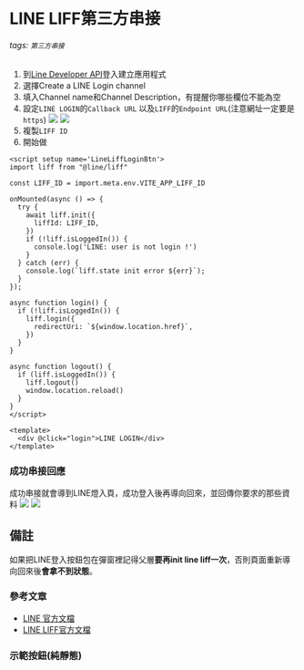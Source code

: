 # LINE LIFF第三方串接
###### tags: `第三方串接`
1. 到[Line Developer API](https://developers.line.biz/zh-hant/)登入建立應用程式
2. 選擇Create a LINE Login channel
3. 填入Channel name和Channel Description，有提醒你哪些欄位不能為空
4. 設定`LINE LOGIN`的`Callback URL` 以及`LIFF`的`Endpoint URL`(注意網址一定要是`https`)
![](https://i.imgur.com/stxthMW.png)
![](https://i.imgur.com/A760vsC.png)
5. 複製`LIFF ID`
6. 開始做

```vue
<script setup name='LineLiffLoginBtn'>
import liff from "@line/liff"

const LIFF_ID = import.meta.env.VITE_APP_LIFF_ID

onMounted(async () => {
  try {
    await liff.init({
      liffId: LIFF_ID,
    })
    if (!liff.isLoggedIn()) {
      console.log('LINE: user is not login !')
    }
  } catch (err) {
    console.log(`liff.state init error ${err}`);
  }
});

async function login() {
  if (!liff.isLoggedIn()) {
    liff.login({
      redirectUri: `${window.location.href}`,
    })
  }
}

async function logout() {
  if (liff.isLoggedIn()) {
    liff.logout()
    window.location.reload()
  }
}
</script>

<template>
  <div @click="login">LINE LOGIN</div>
</template>
```

### 成功串接回應
成功串接就會導到LINE燈入頁，成功登入後再導向回來，並回傳你要求的那些資料
![](https://i.imgur.com/Uhu2sir.png)
![](https://i.imgur.com/43kyenE.png)

## 備註
如果把LINE登入按鈕包在彈窗裡記得父層**要再init line liff一次**，否則頁面重新導向回來後**會拿不到狀態**。


### 參考文章
- [LINE 官方文檔](https://developers.line.biz/en/docs/line-login/integrate-line-login/)
- [LINE LIFF官方文檔](https://developers.line.biz/en/reference/liff/)

### 示範按鈕(純靜態)
<LineLogin-LineLogin />